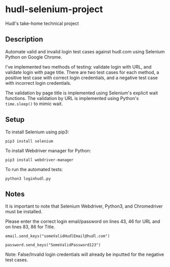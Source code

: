 # hudl-selenium-project
Hudl's take-home technical project

## Description
Automate valid and invalid login test cases against hudl.com using Selenium Python on Google Chrome.

I've implemented two methods of testing: validate login with URL, and validate login with page title. There are two test cases for each method, a positive test case with correct login credentials, and a negative test case with incorrect login credentials.

The validation by page title is implemented using Selenium's explicit wait functions.
The validation by URL is implemented using Python's `time.sleep()` to mimic wait.

## Setup
To install Selenium using pip3:
```
pip3 install selenium
```
To install Webdriver manager for Python:
```
pip3 install webdriver-manager
```
To run the automated tests:
```
python3 loginhudl.py
```

## Notes
It is important to note that Selenium Webdriver, Python3, and Chromedriver must be installed.

Please enter the correct login email/password on lines 43, 46 for URL and on lines 83, 86 for Title.
```
email.send_keys("someValidHudlEmail@hudl.com")
```
```
password.send_keys("SomeValidPassword123")
```
Note: False/Invalid login credentials will already be inputted for the negative test cases.
